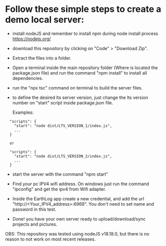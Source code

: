 # Follow these simple steps to create a demo local server:


- install nodeJS and remember to install npm during node install process https://nodejs.org/

- download this repository by clicking on "Code" > "Download Zip".

- Extract the files into a folder.

- Open a terminal inside the main repository folder (Where is located the package.json file) and run the command "npm install" to install all dependencies.

- run the "npx tsc" command on terminal to build the server files.

- to define the desired lts server version, just change the lts version number on "start" script inside package.json file.

  Examples:

```
  "scripts": {
    "start": "node dist/LTS_VERSION_1/index.js",
    ...
  }
  
  or

  "scripts": {
    "start": "node dist/LTS_VERSION_2/index.js",
    ...
  }

```

- start the server with the command "npm start"

- Find your pc IPV4 wifi address. On windows just run the command "ipconfig" and get the ipv4 from Wifi adapter.

- Inside the EarthLog app create a new credential, and add the url "http://<Your_IPV4_address>:6969". You don't need to set name and password in this test.

- Done! you have your own server ready to upload/download/sync projects and pictures.

OBS: This repository was tested using nodeJS v18.18.0, but there is no reason to not work on most recent releases.
